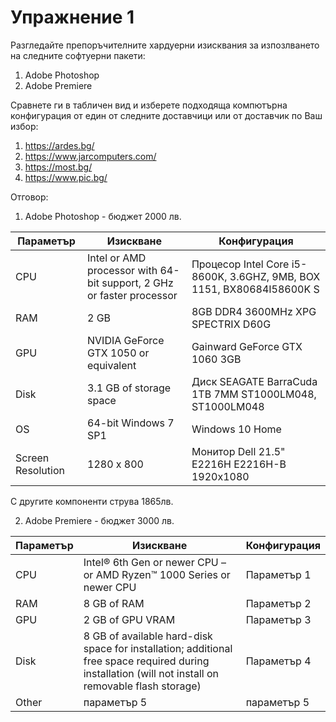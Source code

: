 # Упражнение 1 

Разгледайте препоръчителните хардуерни изисквания за изпозлването на следните софтуерни пакети:
1. Adobe Photoshop 
2. Adobe Premiere

Сравнете ги в табличен вид и изберете подходяща компютърна конфигурация от един от следните доставчици или от доставчик по Ваш избор:
1. https://ardes.bg/
2. https://www.jarcomputers.com/
3. https://most.bg/
4. https://www.pic.bg/


Отговор:

1. Adobe Photoshop - бюджет 2000 лв. 

Параметър | Изискване | Конфигурация
------------ | -------------| -------------
CPU | Intel or AMD processor with 64-bit support, 2 GHz or faster processor | Процесор Intel Core i5-8600K, 3.6GHZ, 9MB, BOX 1151, BX80684I58600K S
RAM |  2 GB | 8GB DDR4 3600MHz XPG SPECTRIX D60G
GPU | NVIDIA GeForce GTX 1050 or equivalent | Gainward GeForce GTX 1060 3GB
Disk | 3.1 GB of storage space | Диск SEAGATE BarraCuda 1TB 7MM ST1000LM048, ST1000LM048
OS | 64-bit Windows 7 SP1 |  Windows 10 Home
Screen Resolution | 1280 x 800 |  Монитор Dell 21.5" E2216H E2216H-B 1920x1080
С другите компоненти струва 1865лв.


2. Adobe Premiere - бюджет 3000 лв. 

Параметър | Изискване | Конфигурация
------------ | -------------| -------------
CPU | Intel® 6th Gen or newer CPU – or AMD Ryzen™ 1000 Series or newer CPU | Параметър 1 
RAM | 8 GB of RAM | Параметър 2
GPU | 2 GB of GPU VRAM | Параметър 3
Disk | 8 GB of available hard-disk space for installation; additional free space required during installation (will not install on removable flash storage)| Параметър 4
Other | параметър 5 |  параметър 5 
